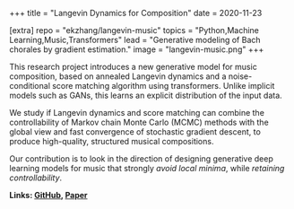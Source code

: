 +++
title = "Langevin Dynamics for Composition"
date = 2020-11-23

[extra]
repo = "ekzhang/langevin-music"
topics = "Python,Machine Learning,Music,Transformers"
lead = "Generative modeling of Bach chorales by gradient estimation."
image = "langevin-music.png"
+++

This research project introduces a new generative model for music composition,
based on annealed Langevin dynamics and a noise-conditional score matching
algorithm using transformers. Unlike implicit models such as GANs, this learns
an explicit distribution of the input data.

We study if Langevin dynamics and score matching can combine the controllability
of Markov chain Monte Carlo (MCMC) methods with the global view and fast
convergence of stochastic gradient descent, to produce high-quality, structured
musical compositions.

Our contribution is to look in the direction of designing generative deep
learning models for music that strongly _avoid local minima_, while _retaining
controllability_.

**Links: [GitHub](https://github.com/ekzhang/langevin-music),
[Paper](https://www.ekzhang.com/assets/pdf/Generative_Music_Modeling.pdf)**
